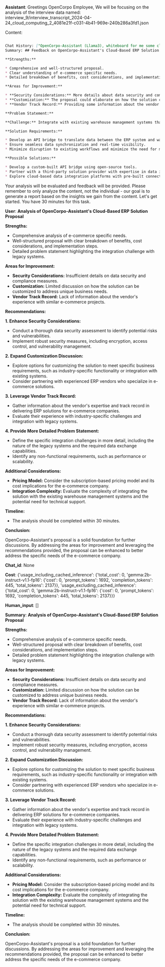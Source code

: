 **Assistant**: Greetings OpenCorpo Employee, We will be focusing on the analysis of the interview data named: interview_9/interview_transcript_2024-04-24_cloud_computing_2_4081e21f-c031-4b41-969e-240b286a3fd1.json 


 Content: 

 ```md

 Chat History: ["OpenCorpo-Assistant (Llama3), whiteboard for me some cloud computing. Propose a solution for enterprise resource planning. I will evaluate your answers and give my feedback, then propose a problem to you. You will answer and I will evaluate. Let's now begin. You have 30 minutes.", '## Cloud-based Enterprise Resource Planning (ERP) Solution Proposal\n\n**Step 1: Understanding Business Needs**\n\n* Analyze current ERP systems and processes\n* Identify pain points and limitations\n* Assess business growth and scalability needs\n\n**Step 2: Cloud ERP Platform Selection**\n\n* Consider: SaaS (Software as a Service), PaaS (Platform as a Service), IaaS (Infrastructure as a Service)\n* Analyze leading providers: Oracle Cloud ERP, SAP Cloud ERP, Microsoft Dynamics 365\n* Evaluate features, pricing models, and vendor support\n\n**Step 3: Implementation and Migration**\n\n* Data extraction, transformation, and migration\n* Application configuration and customization\n* User training and adoption programs\n\n**Step 4: Integration and Automation**\n\n* Integrate with other cloud services: storage, collaboration, security\n* Automate processes: workflows, approvals, reporting\n* Continuous monitoring and optimization\n\n**Expected Benefits:**\n\n* Scalability and flexibility to adapt to changing needs\n* Cost reduction through reduced infrastructure and maintenance\n* Increased efficiency and productivity\n* Enhanced collaboration and real-time visibility\n* Improved data security and compliance\n\n**Cost Considerations:**\n\n* Subscription-based pricing model\n* Initial implementation and migration costs\n* Training and support fees\n\n**Next Steps:**\n\n* Provide me with more details about your current ERP system and business requirements.\n* I can then suggest a tailored solution with cost estimates and implementation plan.\n\n\n**Problem:**\n\nDevelop a cloud-based ERP solution for a rapidly growing e-commerce company with complex supply chain management and order processing needs. The solution should be scalable to accommodate future growth and seamlessly integrate with existing logistics and warehouse management systems.', '**Cloud-Based ERP Solution Proposal: Scalable and Integrated E-Commerce ERP**\n\n**Understanding Business Needs:**\nAs an e-commerce company, you require a robust ERP system that can manage your growing business demands, including complex supply chain management and order processing needs.\n\n**Identified Pain Points:**\n\n1. Current ERP system limitations: Inefficient inventory management, manual order processing, and lack of real-time visibility.\n2. Scalability issues: As the business grows, your current infrastructure cannot keep up with increased traffic and demand.\n3. Integration challenges: Difficulty integrating with existing logistics and warehouse management systems.\n\n**Cloud ERP Platform Selection:**\nAfter careful consideration, I recommend Oracle Cloud ERP for its robust features, scalability, and integration capabilities. Specifically:\n\n1. Advanced supply chain management\n2. Order processing automation\n3. Inventory management optimization\n4. Seamless integration with logistics and warehouse management systems\n\n**Implementation and Migration:**\n\n1. Data extraction and transformation: Migrate existing data to the cloud-based ERP system.\n2. Application configuration: Configure the ERP system to meet business requirements.\n3. User training: Provide comprehensive training for users.\n\n**Integration and Automation:**\nTo streamline processes and improve efficiency, I recommend automating:\n\n1. Order processing workflows\n2. Inventory management reporting\n3. Supply chain visibility\n\nAdditionally, integrate with existing systems using APIs and web services.\n\n**Expected Benefits:**\n\n1. Scalability and flexibility to adapt to changing business needs.\n2. Reduced infrastructure and maintenance costs through cloud-based subscription model.\n3. Increased efficiency and productivity through automation and process optimization.\n4. Enhanced collaboration and real-time visibility across the organization.\n\n**Cost Considerations:**\nThe proposed solution will involve:\n\n1. Subscription fees for Oracle Cloud ERP\n2. Initial implementation and migration costs (estimated 10-15% of total project cost)\n3. Training and support fees (estimated 5-7% of total project cost)\n\nTo provide a more accurate estimate, I recommend a detailed discovery call to discuss your specific business requirements and infrastructure.\n\nWhat are your thoughts on this proposal? Are there any specific areas you would like me to expand upon or clarify?', "## Feedback on OpenCorpo-Assistant's Cloud-Based ERP Solution Proposal:\n\n**Strengths:**\n\n* Comprehensive and well-structured proposal.\n* Clear understanding of e-commerce specific needs.\n* Detailed breakdown of benefits, cost considerations, and implementation steps.\n\n**Areas for Improvement:**\n\n* **Security Considerations:** More details about data security and compliance measures would be beneficial.\n* **Customization:** The proposal could elaborate on how the solution can be customized to address unique business requirements.\n* **Vendor Track Record:** Providing some information about the vendor's experience with similar e-commerce projects would add credibility.\n\n**Problem Statement:**\n\n**Challenge:** Integrate with existing warehouse management systems that use outdated protocols, making data transfer cumbersome and inefficient.\n\n**Solution Requirements:**\n\n* Develop an API bridge to translate data between the ERP system and warehouse management systems.\n* Ensure seamless data synchronization and real-time visibility.\n* Minimize disruption to existing workflows and minimize the need for manual intervention.\n\n**Possible Solutions:**\n\n* Develop a custom-built API bridge using open-source tools.\n* Partner with a third-party solution provider with expertise in data integration.\n* Explore cloud-based data integration platforms with pre-built connectors for various systems."] 
 Summary: ## Feedback on OpenCorpo-Assistant's Cloud-Based ERP Solution Proposal:

**Strengths:**

* Comprehensive and well-structured proposal.
* Clear understanding of e-commerce specific needs.
* Detailed breakdown of benefits, cost considerations, and implementation steps.

**Areas for Improvement:**

* **Security Considerations:** More details about data security and compliance measures would be beneficial.
* **Customization:** The proposal could elaborate on how the solution can be customized to address unique business requirements.
* **Vendor Track Record:** Providing some information about the vendor's experience with similar e-commerce projects would add credibility.

**Problem Statement:**

**Challenge:** Integrate with existing warehouse management systems that use outdated protocols, making data transfer cumbersome and inefficient.

**Solution Requirements:**

* Develop an API bridge to translate data between the ERP system and warehouse management systems.
* Ensure seamless data synchronization and real-time visibility.
* Minimize disruption to existing workflows and minimize the need for manual intervention.

**Possible Solutions:**

* Develop a custom-built API bridge using open-source tools.
* Partner with a third-party solution provider with expertise in data integration.
* Explore cloud-based data integration platforms with pre-built connectors for various systems. 
``` 


 Your analysis will be evaluated and feedback will be provided. Please remember to only analyze the content, not the individual - our goal is to generate a report based on the insights we gain from the content. Let's get started. You have 30 minutes for this task.

**User**: **Analysis of OpenCorpo-Assistant's Cloud-Based ERP Solution Proposal**

**Strengths:**

* Comprehensive analysis of e-commerce specific needs.
* Well-structured proposal with clear breakdown of benefits, cost considerations, and implementation steps.
* Detailed problem statement highlighting the integration challenge with legacy systems.

**Areas for Improvement:**

* **Security Considerations:** Insufficient details on data security and compliance measures.
* **Customization:** Limited discussion on how the solution can be customized to address unique business needs.
* **Vendor Track Record:** Lack of information about the vendor's experience with similar e-commerce projects.

**Recommendations:**

**1. Enhance Security Considerations:**

* Conduct a thorough data security assessment to identify potential risks and vulnerabilities.
* Implement robust security measures, including encryption, access control, and vulnerability management.

**2. Expand Customization Discussion:**

* Explore options for customizing the solution to meet specific business requirements, such as industry-specific functionality or integration with existing systems.
* Consider partnering with experienced ERP vendors who specialize in e-commerce solutions.

**3. Leverage Vendor Track Record:**

* Gather information about the vendor's expertise and track record in delivering ERP solutions for e-commerce companies.
* Evaluate their experience with industry-specific challenges and integration with legacy systems.

**4. Provide More Detailed Problem Statement:**

* Define the specific integration challenges in more detail, including the nature of the legacy systems and the required data exchange capabilities.
* Identify any non-functional requirements, such as performance or scalability.

**Additional Considerations:**

* **Pricing Model:** Consider the subscription-based pricing model and its cost implications for the e-commerce company.
* **Integration Complexity:** Evaluate the complexity of integrating the solution with the existing warehouse management systems and the potential need for technical support.

**Timeline:**

* The analysis should be completed within 30 minutes.

**Conclusion:**

OpenCorpo-Assistant's proposal is a solid foundation for further discussions. By addressing the areas for improvement and leveraging the recommendations provided, the proposal can be enhanced to better address the specific needs of the e-commerce company.

**Chat_id**: None

**Cost**: {'usage_including_cached_inference': {'total_cost': 0, 'gemma:2b-instruct-v1.1-fp16': {'cost': 0, 'prompt_tokens': 1692, 'completion_tokens': 445, 'total_tokens': 2137}}, 'usage_excluding_cached_inference': {'total_cost': 0, 'gemma:2b-instruct-v1.1-fp16': {'cost': 0, 'prompt_tokens': 1692, 'completion_tokens': 445, 'total_tokens': 2137}}}

**Human_input**: []

**Summary**: **Analysis of OpenCorpo-Assistant's Cloud-Based ERP Solution Proposal**

**Strengths:**

* Comprehensive analysis of e-commerce specific needs.
* Well-structured proposal with clear breakdown of benefits, cost considerations, and implementation steps.
* Detailed problem statement highlighting the integration challenge with legacy systems.

**Areas for Improvement:**

* **Security Considerations:** Insufficient details on data security and compliance measures.
* **Customization:** Limited discussion on how the solution can be customized to address unique business needs.
* **Vendor Track Record:** Lack of information about the vendor's experience with similar e-commerce projects.

**Recommendations:**

**1. Enhance Security Considerations:**

* Conduct a thorough data security assessment to identify potential risks and vulnerabilities.
* Implement robust security measures, including encryption, access control, and vulnerability management.

**2. Expand Customization Discussion:**

* Explore options for customizing the solution to meet specific business requirements, such as industry-specific functionality or integration with existing systems.
* Consider partnering with experienced ERP vendors who specialize in e-commerce solutions.

**3. Leverage Vendor Track Record:**

* Gather information about the vendor's expertise and track record in delivering ERP solutions for e-commerce companies.
* Evaluate their experience with industry-specific challenges and integration with legacy systems.

**4. Provide More Detailed Problem Statement:**

* Define the specific integration challenges in more detail, including the nature of the legacy systems and the required data exchange capabilities.
* Identify any non-functional requirements, such as performance or scalability.

**Additional Considerations:**

* **Pricing Model:** Consider the subscription-based pricing model and its cost implications for the e-commerce company.
* **Integration Complexity:** Evaluate the complexity of integrating the solution with the existing warehouse management systems and the potential need for technical support.

**Timeline:**

* The analysis should be completed within 30 minutes.

**Conclusion:**

OpenCorpo-Assistant's proposal is a solid foundation for further discussions. By addressing the areas for improvement and leveraging the recommendations provided, the proposal can be enhanced to better address the specific needs of the e-commerce company.

